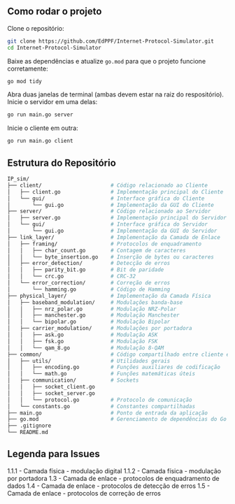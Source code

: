 ## Como rodar o projeto

Clone o repositório:

```bash
git clone https://github.com/EdPPF/Internet-Protocol-Simulator.git
cd Internet-Protocol-Simulator
```

Baixe as dependências e atualize `go.mod` para que o projeto funcione corretamente:

```bash
go mod tidy
```

Abra duas janelas de terminal (ambas devem estar na raiz do respositório).
Inicie o servidor em uma delas:

```bash
go run main.go server
```

Inicie o cliente em outra:

```bash
go run main.go client
```

## Estrutura do Repositório

```bash
IP_sim/
├── client/                      # Código relacionado ao Cliente
│   ├── client.go                # Implementação principal do Cliente
│   └── gui/                     # Interface gráfica do Cliente
│       └── gui.go               # Implementação da GUI do Cliente
├── server/                      # Código relacionado ao Servidor
│   ├── server.go                # Implementação principal do Servidor
│   └── gui/                     # Interface gráfica do Servidor
│       └── gui.go               # Implementação da GUI do Servidor
├── link_layer/                  # Implementação da Camada de Enlace
│   ├── framing/                 # Protocolos de enquadramento
│   │   ├── char_count.go        # Contagem de caracteres
│   │   └── byte_insertion.go    # Inserção de bytes ou caracteres
│   ├── error_detection/         # Detecção de erros
│   │   ├── parity_bit.go        # Bit de paridade
│   │   └── crc.go               # CRC-32
│   └── error_correction/        # Correção de erros
│       └── hamming.go           # Código de Hamming
├── physical_layer/              # Implementação da Camada Física
│   ├── baseband_modulation/     # Modulações banda-base
│   │   ├── nrz_polar.go         # Modulação NRZ-Polar
│   │   ├── manchester.go        # Modulação Manchester
│   │   └── bipolar.go           # Modulação Bipolar
│   ├── carrier_modulation/      # Modulações por portadora
│   │   ├── ask.go               # Modulação ASK
│   │   ├── fsk.go               # Modulação FSK
│   │   └── qam_8.go             # Modulação 8-QAM
├── common/                      # Código compartilhado entre cliente e servidor
│   ├── utils/                   # Utilidades gerais
│   │   ├── encoding.go          # Funções auxiliares de codificação
│   │   └── math.go              # Funções matemáticas úteis
│   ├── communication/           # Sockets
│   │   ├── socket_client.go
│   │   ├── socket_server.go
│   │   └── protocol.go          # Protocolo de comunicação
│   └── constants.go             # Constantes compartilhadas
├── main.go                      # Ponto de entrada da aplicação
├── go.mod                       # Gerenciamento de dependências do Go
├── .gitignore
└── README.md
```

## Legenda para Issues
1.1.1  - Camada física - modulação digital
1.1.2  - Camada física - modulação por portadora
1.3    - Camada de enlace - protocolos de enquadramento de dados
1.4    - Camada de enlace - protocolos de detecção de erros
1.5    - Camada de enlace - protocolos de correção de erros

